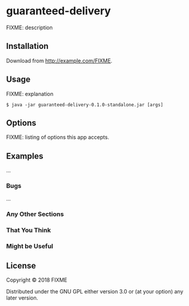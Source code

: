 # guaranteed-delivery

FIXME: description

## Installation

Download from http://example.com/FIXME.

## Usage

FIXME: explanation

    $ java -jar guaranteed-delivery-0.1.0-standalone.jar [args]

## Options

FIXME: listing of options this app accepts.

## Examples

...

### Bugs

...

### Any Other Sections
### That You Think
### Might be Useful

## License

Copyright © 2018 FIXME

Distributed under the GNU GPL either version 3.0 or (at
your option) any later version.
